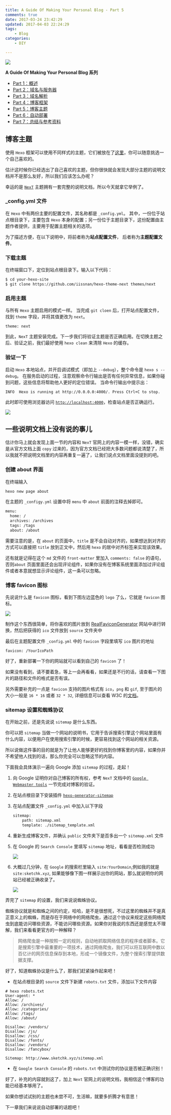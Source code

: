 ```yaml
---
title: A Guide Of Making Your Personal Blog - Part 5
comments: true
date: 2017-03-24 23:42:29
updated: 2017-04-03 22:24:29
tags:
	- Blog
categories:
	- DIY

---
```


<!-- more -->

![](http://ocjyq2lpl.bkt.clouddn.com/2017-03-06-blogging-SMB.png)

**A Guide Of Making Your Personal Blog 系列**

* [Part 1：概述](http://sketchk.xyz/2017/03/24/A-Guide-Of-Making-Your-Personal-Blog-Part-1/)
* [Part 2：域名与服务器](http://sketchk.xyz/2017/03/24/A-Guide-Of-Making-Your-Personal-Blog-Part-2/)
* [Part 3：域名解析](http://sketchk.xyz/2017/03/24/A-Guide-Of-Making-Your-Personal-Blog-Part-3/)
* [Part 4：博客框架](http://sketchk.xyz/2017/03/24/A-Guide-Of-Making-Your-Personal-Blog-Part-4/)
* [Part 5：博客主题](http://sketchk.xyz/2017/03/24/A-Guide-Of-Making-Your-Personal-Blog-Part-5/)
* [Part 6：自动部署](http://sketchk.xyz/2017/03/24/A-Guide-Of-Making-Your-Personal-Blog-Part-6/)
* [Part 7：总结与参考资料](http://sketchk.xyz/2017/03/24/A-Guide-Of-Making-Your-Personal-Blog-Part-7/)

## 博客主题

使用 `Hexo` 框架可以使用不同样式的主题，它们被放在了[这里](https://hexo.io/themes/)，你可以随意挑选一个自己喜欢的。

估计这时候你已经选出了自己喜欢的主题，但你很快就会发现大部分主题的说明文档并不是那么友好，所以我们应该怎么办呢？

幸运的是 [`NexT`](https://theme-next.iissnan.com/) 主题拥有一套完整的说明文档，所以今天就拿它举例了。

### _config.yml 文件

在 `Hexo` 中有两份主要的配置文件，其名称都是 `_config.yml`。 其中，一份位于站点根目录下，主要包含 `Hexo` 本身的配置；另一份位于主题目录下，这份配置由主题作者提供，主要用于配置主题相关的选项。

为了描述方便，在以下说明中，将前者称为**站点配置文件**， 后者称为**主题配置文件**。

### 下载主题

在终端窗口下，定位到站点根目录下。输入以下代码：

```bash
$ cd your-hexo-site
$ git clone https://github.com/iissnan/hexo-theme-next themes/next
```

### 启用主题

与所有 `Hexo` 主题启用的模式一样。 当完成 `git cloen` 后，打开站点配置文件， 找到 `theme` 字段，并将其值更改为 `next`。

```
theme: next

```

到此，`NexT` 主题安装完成。下一步我们将验证主题是否正确启用。在切换主题之后、验证之前，我们最好使用 `hexo clean` 来清除 `Hexo` 的缓存。

### 验证一下

启动 `Hexo` 本地站点，并开启调试模式（即加上 `--debug`），整个命令是 `hexo s --debug`。 在服务启动的过程，注意观察命令行输出是否有任何异常信息，如果你碰到问题，这些信息将帮助他人更好的定位错误。 当命令行输出中提示出：

```
INFO  Hexo is running at http://0.0.0.0:4000/. Press Ctrl+C to stop.
```

此时即可使用浏览器访问 [`http://localhost:4000`](http://localhost:4000)，检查站点是否正确运行。

![](http://ocjyq2lpl.bkt.clouddn.com/2017-03-16-111534.jpg)


## 一些说明文档上没有说的事儿

估计你马上就会发现上面一节的内容和 `NexT` 官网上的内容一模一样，没错，确实是从官方文档上面 `copy` 过来的，因为官方文档已经把大多数问题都说清楚了，所以我就不把说明文档里的内容再重复一遍了，让我们说点文档里面没提到的吧。

### 创建 about 界面

在终端输入

```bash
hexo new page about
```

在主题的 `_configy.yml` 设置中将 `menu` 中 `about` 前面的注释去掉即可。

```bash
menu:
  home: /
  archives: /archives
  tags: /tags
  about: /about
```

需要注意的是，在 `about` 的页面中，`title` 是不会自动对齐的，如果想达到对齐的方式可以直接把 `title` 放到正文中，然后用 `hexo` 的居中对齐标签来实现该效果。

还有就是记得在这个 `md` 文件的 `front-matter` 里加入 `comments: false` 的语句，否则`about` 页面里面还会出现评论组件，如果你没有在博客系统里面添加过评论组件或者本意就想显示评论组件，这一条可以忽略。

### 博客 favicon 图标

先说说什么是 `favicon` 图标，看到下图左边蓝色的 `logo` 了么，它就是 `favicon` 图标。

![](http://ocjyq2lpl.bkt.clouddn.com/2017-03-20-102043.jpg)

制作这个东西很简单，将你喜欢的图片放到 [RealFaviconGenerator](http://realfavicongenerator.net/) 网站中进行转换，然后把获得的 `ico` 文件放到 `source` 文件夹中

最后在主题配置文件 `_config.yml` 中的 `favicon` 字段里填写 `ico` 图片的地址

```
favicon: /YourIcoPath
```

好了，重新部署一下你的网站就可以看到自己的 `favicon` 了！

如果没有看到，请不要着急，等上一会再看看，如果还是不行的话，请查看一下图片的路径和文件的格式是否有误。

另外需要补充的一点是 `favicon` 支持的图片格式有 `ico`，`png` 和 `gif`, 至于图片的大小一般是 `16 * 16` 或者 `32 * 32`, 详细信息可以查看 W3C 的[文档](https://www.w3.org/2005/10/howto-favicon)。

### sitemap 设置和蜘蛛协议

在开始之前，还是先说说 `sitemap` 是什么东西。

你可以把 `sitemap` 当做一个网站的说明书，它用于告诉搜索引擎这个网站里面有什么内容，以便用户在使用搜索引擎的时候，更容易找到这个网站的相关资源。

所以说做这件事的目的就是为了让他人能够更好的找到你博客里的内容，如果你并不希望他人找到的话，那么你完全可以忽略这节的内容。

下面我会具体演示一遍向 Google 添加 `sitemap` 的过程，走起！

1. 向 Google 证明你对自己博客的所有权，参考 `NexT` 文档中的 [`Google Webmaster tools`](https://theme-next.iissnan.com/third-party-services.html#google-webmaster-tools) 一节完成对博客的验证。
2. 在站点根目录下安装插件 [`hexo-generator-sitemap`](https://github.com/hexojs/hexo-generator-sitemap)
3. 在站点配置文件 `_config.yml` 中加入以下字段

	```bash
	sitemap:
	    path: sitemap.xml
	    template: ./sitemap_template.xml
	```

4. 重新生成博客文件，并确认 `public` 文件夹下是否多出一个 `sitemap.xml` 文件
5. 在 Google 的 `Search Console` 里填写 `sitemap` 地址，看看是否检测成功

	![](http://ocjyq2lpl.bkt.clouddn.com/2017-03-20-114421.jpg)

6. 大概过几分钟，在 `Google` 的搜索栏里输入 `site:YourDomain`,例如我的就是`site:sketchk.xyz`, 如果能够像下图一样展示出你的网站，那么就说明你的网站已经被正确收录了。

	![](http://ocjyq2lpl.bkt.clouddn.com/2017-03-20-114743.jpg)

弄完了 `sitemap` 的设置，我们来说说蜘蛛协议。

蜘蛛协议就是和蜘蛛之间的约定，哈哈，是不是很想死，不过这里的蜘蛛并不是真正意义上的蜘蛛，而是存在于网络中的网络爬虫，通过这个协议来规定这些网络爬虫到底能访问哪些资源，不能访问哪些资源。如果你对我说的东西还是感觉太不理解，我们来看看更官方的一种解释？

> 网络爬虫是一种按照一定的规则，自动地抓取网络信息的程序或者脚本。它是搜索引擎中最重要的一项技术，通过网络爬虫，我们可以将互联网中数以百亿计的网页信息保存到本地，形成一个镜像文件，为整个搜索引擎提供数据支撑。

好了，知道蜘蛛协议是什么了，那我们赶紧操作起来吧！

* 在站点根目录的 `source` 文件下新建 `robots.txt` 文件，添加以下文件内容

```
# hexo robots.txt
User-agent: *
Allow: /
Allow: /archives/
Allow: /categories/
Allow: /tags/
Allow: /about/

Disallow: /vendors/
Disallow: /js/
Disallow: /css/
Disallow: /fonts/
Disallow: /vendors/
Disallow: /fancybox/

Sitemap: http://www.sketchk.xyz/sitemap.xml
```

* 在 `Google Search Console` 的 `robots.txt` 中测试你的协议是否被正确识别！

好了，补充的内容就到这了，加上 `Next` 官网上的说明文档，我相信这个博客的功能已经基本够用了。

如果你想试试别的主题也未尝不可，生活嘛，就要多折腾才有意思！

下一章我们来说说自动部署的话题吧！
